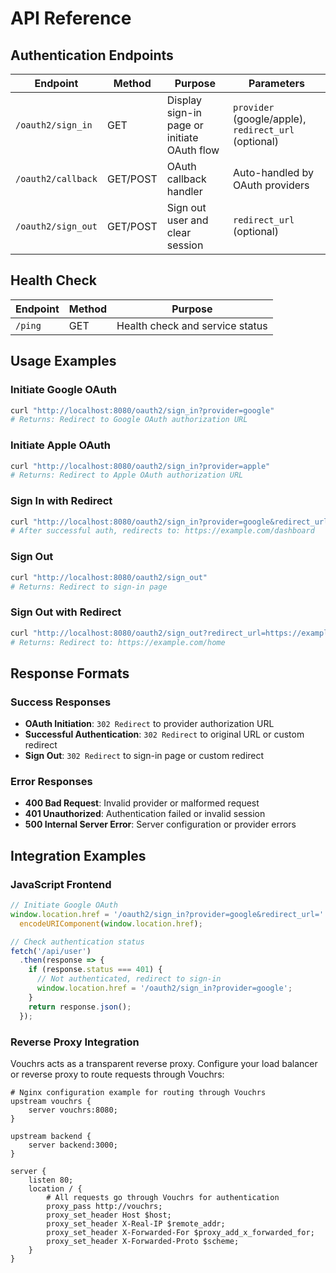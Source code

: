 # API Reference

## Authentication Endpoints

| Endpoint | Method | Purpose | Parameters |
|----------|---------|---------|------------|
| `/oauth2/sign_in` | GET | Display sign-in page or initiate OAuth flow | `provider` (google/apple), `redirect_url` (optional) |
| `/oauth2/callback` | GET/POST | OAuth callback handler | Auto-handled by OAuth providers |
| `/oauth2/sign_out` | GET/POST | Sign out user and clear session | `redirect_url` (optional) |

## Health Check

| Endpoint | Method | Purpose |
|----------|---------|---------|
| `/ping` | GET | Health check and service status |

## Usage Examples

### Initiate Google OAuth
```bash
curl "http://localhost:8080/oauth2/sign_in?provider=google"
# Returns: Redirect to Google OAuth authorization URL
```

### Initiate Apple OAuth
```bash
curl "http://localhost:8080/oauth2/sign_in?provider=apple"
# Returns: Redirect to Apple OAuth authorization URL
```

### Sign In with Redirect
```bash
curl "http://localhost:8080/oauth2/sign_in?provider=google&redirect_url=https://example.com/dashboard"
# After successful auth, redirects to: https://example.com/dashboard
```

### Sign Out
```bash
curl "http://localhost:8080/oauth2/sign_out"
# Returns: Redirect to sign-in page
```

### Sign Out with Redirect
```bash
curl "http://localhost:8080/oauth2/sign_out?redirect_url=https://example.com/home"
# Returns: Redirect to: https://example.com/home
```

## Response Formats

### Success Responses
- **OAuth Initiation**: `302 Redirect` to provider authorization URL
- **Successful Authentication**: `302 Redirect` to original URL or custom redirect
- **Sign Out**: `302 Redirect` to sign-in page or custom redirect

### Error Responses
- **400 Bad Request**: Invalid provider or malformed request
- **401 Unauthorized**: Authentication failed or invalid session
- **500 Internal Server Error**: Server configuration or provider errors

## Integration Examples

### JavaScript Frontend
```javascript
// Initiate Google OAuth
window.location.href = '/oauth2/sign_in?provider=google&redirect_url=' + 
  encodeURIComponent(window.location.href);

// Check authentication status
fetch('/api/user')
  .then(response => {
    if (response.status === 401) {
      // Not authenticated, redirect to sign-in
      window.location.href = '/oauth2/sign_in?provider=google';
    }
    return response.json();
  });
```

### Reverse Proxy Integration

Vouchrs acts as a transparent reverse proxy. Configure your load balancer or reverse proxy to route requests through Vouchrs:

```nginx
# Nginx configuration example for routing through Vouchrs
upstream vouchrs {
    server vouchrs:8080;
}

upstream backend {
    server backend:3000;
}

server {
    listen 80;
    location / {
        # All requests go through Vouchrs for authentication
        proxy_pass http://vouchrs;
        proxy_set_header Host $host;
        proxy_set_header X-Real-IP $remote_addr;
        proxy_set_header X-Forwarded-For $proxy_add_x_forwarded_for;
        proxy_set_header X-Forwarded-Proto $scheme;
    }
}
```
